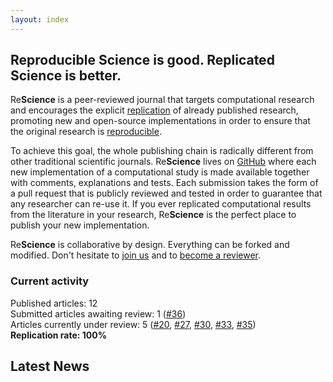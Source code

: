 ```yaml
---
layout: index
---
```


## Reproducible Science is good. Replicated Science is better.

Re**Science** is a peer-reviewed journal that targets computational research
and encourages the explicit [replication](faq) of already published research,
promoting new and open-source implementations in order to ensure that the
original research is [reproducible](faq).

To achieve this goal, the whole publishing chain is radically different from
other traditional scientific journals. Re**Science** lives on
[GitHub](https://github.com/ReScience/) where each new implementation of a
computational study is made available together with comments, explanations and
tests. Each submission takes the form of a pull request that is publicly
reviewed and tested in order to guarantee that any researcher can re-use it. If
you ever replicated computational results from the literature in your research,
Re**Science** is the perfect place to publish your new implementation.

Re**Science** is collaborative by design. Everything can be forked and
modified. Don't hesitate to [join us](faq) and
to [become a reviewer](https://github.com/ReScience/ReScience/issues/27).


### Current activity

Published articles: 12  
Submitted articles awaiting review: 1 ([#36])  
Articles currently under review: 5 ([#20], [#27], [#30], [#33], [#35])  
**Replication rate: 100%**

[#20]: https://github.com/ReScience/ReScience-submission/pull/20
[#27]: https://github.com/ReScience/ReScience-submission/pull/27
[#30]: https://github.com/ReScience/ReScience-submission/pull/30
[#33]: https://github.com/ReScience/ReScience-submission/pull/33
[#35]: https://github.com/ReScience/ReScience-submission/pull/35
[#36]: https://github.com/ReScience/ReScience-submission/pull/36


## Latest News

